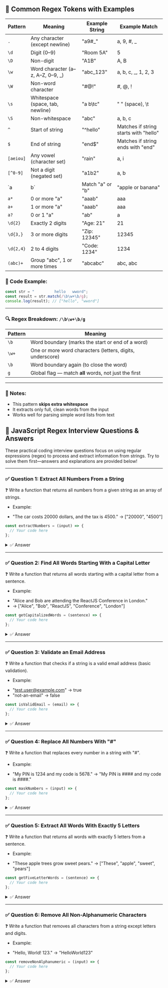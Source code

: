 ## 📘 Common Regex Tokens with Examples

| Pattern     | Meaning                                      | Example String                  | Example Match          |
|-------------|-----------------------------------------------|----------------------------------|------------------------|
| `.`         | Any character (except newline)                | "a9#_"                          | a, 9, #, _             |
| `\d`        | Digit (0–9)                                   | "Room 5A"                       | 5                      |
| `\D`        | Non-digit                                     | "A1B"                           | A, B                   |
| `\w`        | Word character (a–z, A–Z, 0–9, _)             | "abc_123"                       | a, b, c, _, 1, 2, 3     |
| `\W`        | Non-word character                            | "#@!"                           | #, @, !                |
| `\s`        | Whitespace (space, tab, newline)              | "a b\tc"                        | " " (space), \t        |
| `\S`        | Non-whitespace                                | "abc"                           | a, b, c                |
| `^`         | Start of string                               | "^hello"                        | Matches if string starts with "hello" |
| `$`         | End of string                                 | "end$"                          | Matches if string ends with "end"     |
| `[aeiou]`   | Any vowel (character set)                     | "rain"                          | a, i                   |
| `[^0-9]`    | Not a digit (negated set)                     | "a1b2"                          | a, b                   |
| `a|b`       | Match "a" or "b"                              | "apple or banana"              | a, b                   |
| `a*`        | 0 or more "a"                                 | "aaab"                          | aaa                    |
| `a+`        | 1 or more "a"                                 | "aaab"                          | aaa                    |
| `a?`        | 0 or 1 "a"                                    | "ab"                            | a                      |
| `\d{2}`     | Exactly 2 digits                              | "Age: 21"                       | 21                     |
| `\d{3,}`    | 3 or more digits                              | "Zip: 12345"                    | 12345                  |
| `\d{2,4}`   | 2 to 4 digits                                 | "Code: 1234"                    | 1234                   |
| `(abc)+`    | Group "abc", 1 or more times                  | "abcabc"                        | abc, abc               |


### 🧪 Code Example:
```ts
const str = "         hello   wword";
const result = str.match(/\b\w+\b/g);
console.log(result); // ["hello", "wword"]
```

---

### 🔍 Regex Breakdown: `/\b\w+\b/g`

| Pattern | Meaning                                                       |
|---------|---------------------------------------------------------------|
| `\b`    | Word boundary (marks the start or end of a word)              |
| `\w+`   | One or more word characters (letters, digits, underscore)     |
| `\b`    | Word boundary again (to close the word)                       |
| `g`     | Global flag — match **all** words, not just the first         |

---

### 📌 Notes:
- This pattern **skips extra whitespace**
- It extracts only full, clean words from the input
- Works well for parsing simple word lists from text



## 🧵 JavaScript Regex Interview Questions & Answers

These practical coding interview questions focus on using regular expressions (regex) to process and extract information from strings. Try to solve them first—answers and explanations are provided below!

---

### ✅ Question 1: Extract All Numbers From a String

 ❓ Write a function that returns all numbers from a given string as an array of strings.
- Example:  
* "The car costs 20000 dollars, and the tax is 4500." → ["20000", "4500"]

```ts
const extractNumbers = (input) => {
  // Your code here
};
```

<details>
<summary>✅ Answer</summary>

```ts
const extractNumbers = (input) => {
  return input.match(/\d+/g) || [];
};
```

**Explanation:**  
- `/\d+/g` matches one or more digits, globally, in the string.
- `match()` returns all found numbers or `null` (so use `|| []` for safety).

</details>

---

### ✅ Question 2: Find All Words Starting With a Capital Letter

 ❓ Write a function that returns all words starting with a capital letter from a sentence.
- Example:  
* "Alice and Bob are attending the ReactJS Conference in London."  
* → ["Alice", "Bob", "ReactJS", "Conference", "London"]

```ts
const getCapitalizedWords = (sentence) => {
  // Your code here
};
```

<details>
<summary>✅ Answer</summary>

```ts
const getCapitalizedWords = (sentence) => {
  return sentence.match(/\b[A-Z][a-zA-Z]*\b/g) || [];
};
```

**Explanation:**  
- `/\b[A-Z][a-zA-Z]*\b/g` matches each word boundary followed by a capital letter, then zero or more letters.

</details>


---

### ✅ Question 3: Validate an Email Address

 ❓ Write a function that checks if a string is a valid email address (basic validation).
- Example:  
* "test.user@example.com" → true  
* "not-an-email" → false

```ts
const isValidEmail = (email) => {
  // Your code here
};
```

<details>
<summary>✅ Answer</summary>

```ts
const isValidEmail = (email) => {
  return /^[\w.-]+@[a-zA-Z\d.-]+\.[a-zA-Z]{2,}$/.test(email);
};
```

**Explanation:**  

| Pattern      | Matches Letters | Matches Digits | Matches Underscore | Matches Hyphen | Matches Dot |
|--------------|:--------------:|:--------------:|:------------------:|:--------------:|:-----------:|
| `[a-zA-Z]`   |      ✔️        |      ❌       |        ❌         |      ❌       |     ❌     |
| `[a-zA-Z]*`  |      ✔️        |      ❌       |        ❌         |      ❌       |     ❌     |
| `\w`         |      ✔️        |      ✔️       |        ✔️         |      ❌       |     ❌     |
| `[\w.-]`     |      ✔️        |      ✔️       |        ✔️         |      ✔️       |     ✔️     |

| Part             | Meaning                                        | Example Match   |
|------------------|------------------------------------------------|-----------------|
| `[a-zA-Z]`       | Any uppercase or lowercase letter               | "A", "z"        |
| `\d`             | Any digit (0–9)                                | "3", "7"        |
| `.`              | A literal dot (period)                         | "."             |
| `-`              | A literal hyphen                               | "-"             |
| `[a-zA-Z\d.-]`   | Any letter, digit, dot, or hyphen              | "A", "5", ".", "-" |
| `[a-zA-Z\d.-]+`  | One or more of the above (letters, digits, dot, hyphen) | "domain-name.23" |

| Part             | Meaning                                                        | Example Match  |
|------------------|----------------------------------------------------------------|---------------|
| `+`              | One or more of the previous character set (applies to what comes before) | (from previous part, e.g., "domain" or "site.co") |
| `\.`             | A literal dot (period)                                         | "."           |
| `[a-zA-Z]`       | Any uppercase or lowercase letter                              | "c", "O"      |
| `{2,}`           | At least 2 (two or more) of the preceding element (`[a-zA-Z]`) | "com", "org"  |
| `\.[a-zA-Z]{2,}` | A dot followed by at least two letters (typical domain ending) | ".com", ".ro" |

- `/^[\w.-]+@[a-zA-Z\d.-]+\.[a-zA-Z]{2,}$/` checks:
  - At least one valid character before "@"
  - An "@" symbol
  - At least one valid character for the domain
  - A dot and at least two letters for the extension

</details>

---

### ✅ Question 4: Replace All Numbers With "#"

 ❓ Write a function that replaces every number in a string with "#".
- Example:  
* "My PIN is 1234 and my code is 5678." → "My PIN is #### and my code is ####."

```ts
const maskNumbers = (input) => {
  // Your code here
};
```

<details>
<summary>✅ Answer</summary>

```ts
const maskNumbers = (input) => {
  return input.replace(/\d/g, "#");
};
```

**Explanation:**  
- `/\d/g` matches every digit.  
- `replace()` swaps each with "#".

</details>

---

### ✅ Question 5: Extract All Words With Exactly 5 Letters

❓ Write a function that returns all words with exactly 5 letters from a sentence.
- Example:  
* "These apple trees grow sweet pears." → ["These", "apple", "sweet", "pears"]

```ts
const getFiveLetterWords = (sentence) => {
  // Your code here
};
```

<details>
<summary>✅ Answer</summary>

```ts
const getFiveLetterWords = (sentence) => {
  return sentence.match(/\b\w{5}\b/g) || [];
};
```

**Explanation:**  
- `/\b\w{5}\b/g` matches whole words with exactly 5 word characters.

</details>

---

### ✅ Question 6: Remove All Non-Alphanumeric Characters

 ❓ Write a function that removes all characters from a string except letters and digits.
- Example:  
* "Hello, World! 123." → "HelloWorld123"

```ts
const removeNonAlphanumeric = (input) => {
  // Your code here
};
```

<details>
<summary>✅ Answer</summary>

```ts
const removeNonAlphanumeric = (input) => {
  return input.replace(/[^a-zA-Z0-9]/g, "");
};
```

**Explanation:**  
- `/[^a-zA-Z0-9]/g` matches any character that is NOT a letter or a digit, and removes it.

</details>